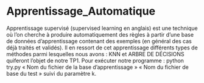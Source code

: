 # Apprentissage_Automatique
Apprentissage supervisé (supervised learning en anglais) est une technique où l’on cherche à produire automatiquement des règles à partir d’une base de données d’apprentissage contenant des exemples (en général des cas déjà traités et validés). Il en ressort de cet apprentissage différents types de méthodes parmi lesquelles nous avons : KNN et ARBRE DE DÉCISIONS quiferont l’objet de notre TP1.
Pour exécuter notre programme : python try.py « Nom du fichier de la base d’apprentissage » « Nom du fichier de base du test » suivi du paramètre k.
